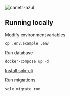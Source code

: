 ![caneta-azul](https://user-images.githubusercontent.com/23015763/210018694-5e9c2308-f0e8-4c37-86bf-f3d8c75b1e7a.gif)

## Running locally

Modify environment variables
```
cp .env.example .env
```

Run database
```
docker-compose up -d
```

[Install sqlx-cli](https://github.com/launchbadge/sqlx/blob/main/sqlx-cli/README.md#install)

Run migrations
```
sqlx migrate run
```